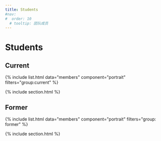 ```yaml
---
title: Students
#nav:
#  order: 10
  # tooltip: 团队成员
---
```

# <i class="fas fa-users"></i>Students
## Current

{%
  include list.html
  data="members"
  component="portrait"
  filters="group:current"
%}

{% include section.html %}

## Former

{%
  include list.html
  data="members"
  component="portrait"
  filters="group: former"
%}



{% include section.html %}
